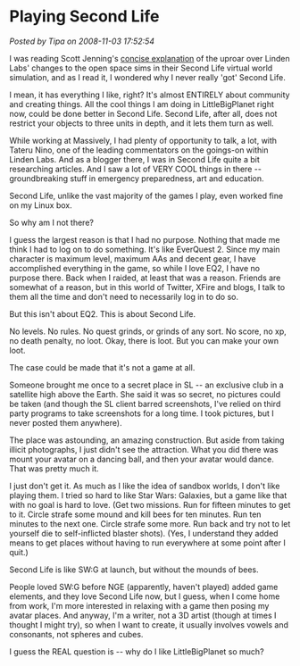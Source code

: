 # Playing Second Life

*Posted by Tipa on 2008-11-03 17:52:54*

I was reading Scott Jenning's [concise explanation](http://brokentoys.org/2008/11/03/second-life-users-furious-over-barely-understandable-controversy/) of the uproar over Linden Labs' changes to the open space sims in their Second Life virtual world simulation, and as I read it, I wondered why I never really 'got' Second Life.

I mean, it has everything I like, right? It's almost ENTIRELY about community and creating things. All the cool things I am doing in LittleBigPlanet right now, could be done better in Second Life. Second Life, after all, does not restrict your objects to three units in depth, and it lets them turn as well.

While working at Massively, I had plenty of opportunity to talk, a lot, with Tateru Nino, one of the leading commentators on the goings-on within Linden Labs. And as a blogger there, I was in Second Life quite a bit researching articles. And I saw a lot of VERY COOL things in there -- groundbreaking stuff in emergency preparedness, art and education.

Second Life, unlike the vast majority of the games I play, even worked fine on my Linux box.

So why am I not there?

I guess the largest reason is that I had no purpose. Nothing that made me think I had to log on to do something. It's like EverQuest 2. Since my main character is maximum level, maximum AAs and decent gear, I have accomplished everything in the game, so while I love EQ2, I have no purpose there. Back when I raided, at least that was a reason. Friends are somewhat of a reason, but in this world of Twitter, XFire and blogs, I talk to them all the time and don't need to necessarily log in to do so.

But this isn't about EQ2. This is about Second Life.

No levels. No rules. No quest grinds, or grinds of any sort. No score, no xp, no death penalty, no loot. Okay, there is loot. But you can make your own loot.

The case could be made that it's not a game at all.

Someone brought me once to a secret place in SL -- an exclusive club in a satellite high above the Earth. She said it was so secret, no pictures could be taken (and though the SL client barred screenshots, I've relied on third party programs to take screenshots for a long time. I took pictures, but I never posted them anywhere).

The place was astounding, an amazing construction. But aside from taking illicit photographs, I just didn't see the attraction. What you did there was mount your avatar on a dancing ball, and then your avatar would dance. That was pretty much it.

I just don't get it. As much as I like the idea of sandbox worlds, I don't like playing them. I tried so hard to like Star Wars: Galaxies, but a game like that with no goal is hard to love. (Get two missions. Run for fifteen minutes to get to it. Circle strafe some mound and kill bees for ten minutes. Run ten minutes to the next one. Circle strafe some more. Run back and try not to let yourself die to self-inflicted blaster shots). (Yes, I understand they added means to get places without having to run everywhere at some point after I quit.)

Second Life is like SW:G at launch, but without the mounds of bees.

People loved SW:G before NGE (apparently, haven't played) added game elements, and they love Second Life now, but I guess, when I come home from work, I'm more interested in relaxing with a game then posing my avatar places. And anyway, I'm a writer, not a 3D artist (though at times I thought I might try), so when I want to create, it usually involves vowels and consonants, not spheres and cubes.

I guess the REAL question is -- why do I like LittleBigPlanet so much?

